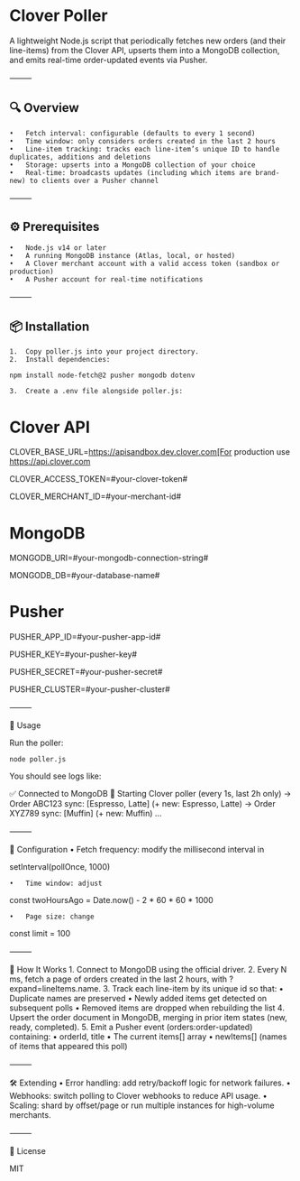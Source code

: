 # Clover Poller

A lightweight Node.js script that periodically fetches new orders (and their line-items) from the Clover API, upserts them into a MongoDB collection, and emits real-time order-updated events via Pusher.

⸻

## 🔍 Overview
	•	Fetch interval: configurable (defaults to every 1 second)
	•	Time window: only considers orders created in the last 2 hours
	•	Line-item tracking: tracks each line-item’s unique ID to handle duplicates, additions and deletions
	•	Storage: upserts into a MongoDB collection of your choice
	•	Real-time: broadcasts updates (including which items are brand-new) to clients over a Pusher channel

⸻

## ⚙️ Prerequisites
	•	Node.js v14 or later
	•	A running MongoDB instance (Atlas, local, or hosted)
	•	A Clover merchant account with a valid access token (sandbox or production)
	•	A Pusher account for real-time notifications

⸻

## 📦 Installation
	1.	Copy poller.js into your project directory.
	2.	Install dependencies:

`npm install node-fetch@2 pusher mongodb dotenv`


	3.	Create a .env file alongside poller.js:

# Clover API
CLOVER_BASE_URL=https://apisandbox.dev.clover.com[For production use https://api.clover.com

CLOVER_ACCESS_TOKEN=#your-clover-token#

CLOVER_MERCHANT_ID=#your-merchant-id#

# MongoDB
MONGODB_URI=#your-mongodb-connection-string#

MONGODB_DB=#your-database-name#

# Pusher
PUSHER_APP_ID=#your-pusher-app-id#

PUSHER_KEY=#your-pusher-key#

PUSHER_SECRET=#your-pusher-secret#

PUSHER_CLUSTER=#your-pusher-cluster#



⸻

🚀 Usage

Run the poller:

```node poller.js```

You should see logs like:

✅ Connected to MongoDB
🚀 Starting Clover poller (every 1s, last 2h only)
→ Order ABC123 sync: [Espresso, Latte] (+ new: Espresso, Latte)
→ Order XYZ789 sync: [Muffin] (+ new: Muffin)
…


⸻

🔧 Configuration
	•	Fetch frequency: modify the millisecond interval in

setInterval(pollOnce, 1000)


	•	Time window: adjust

const twoHoursAgo = Date.now() - 2 * 60 * 60 * 1000


	•	Page size: change

const limit = 100



⸻

📖 How It Works
	1.	Connect to MongoDB using the official driver.
	2.	Every N ms, fetch a page of orders created in the last 2 hours, with ?expand=lineItems.name.
	3.	Track each line-item by its unique id so that:
	•	Duplicate names are preserved
	•	Newly added items get detected on subsequent polls
	•	Removed items are dropped when rebuilding the list
	4.	Upsert the order document in MongoDB, merging in prior item states (new, ready, completed).
	5.	Emit a Pusher event (orders:order-updated) containing:
	•	orderId, title
	•	The current items[] array
	•	newItems[] (names of items that appeared this poll)

⸻

🛠 Extending
	•	Error handling: add retry/backoff logic for network failures.
	•	Webhooks: switch polling to Clover webhooks to reduce API usage.
	•	Scaling: shard by offset/page or run multiple instances for high-volume merchants.

⸻

📜 License

MIT
